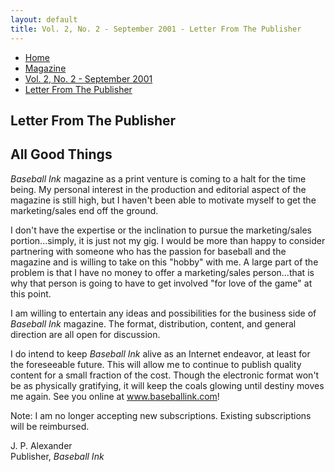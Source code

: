 ```yaml
---
layout: default
title: Vol. 2, No. 2 - September 2001 - Letter From The Publisher
---
```

<nav class="breadcrumb" aria-label="breadcrumbs">
  <ul>
    <li><a href="{{ site.url }}{{ site.baseurl }}">Home</a></li>
    <li><a href="../magazine-home.html">Magazine</a></li>
    <li><a href="bi_vol_2_no_2_home.html">Vol. 2, No. 2 - September 2001</a></li>
    <li class="is-active"><a href="#" aria-current="page">Letter From The Publisher</a></li>
  </ul>
</nav>

<section class="storycontent">
  <h1>Letter From The Publisher</h1>
  <h2>All Good Things</h2>

  <p>
    <em>Baseball Ink</em> magazine as a print venture is coming to a halt for the time being. My personal interest in the production and editorial aspect of the magazine is still high, but I haven't been able to motivate myself to get the marketing/sales end off the ground.
  </p>

  <p>
    I don't have the expertise or the inclination to pursue the marketing/sales portion...simply, it is just not my gig.  I would be more than happy to consider partnering with someone who has the passion for baseball and the magazine and is willing to take on this "hobby" with me.  A large part of the problem is that I have no money to offer a marketing/sales person...that is why that person is going to have to get involved "for love of the game" at this point.
  </p>

  <p>
    I am willing to entertain any ideas and possibilities for the business side of <em>Baseball Ink</em> magazine.  The format, distribution, content, and general direction are all open for discussion.
  </p>

  <p>
    I do intend to keep <em>Baseball Ink</em> alive as an Internet endeavor, at least for the foreseeable future.  This will allow me to continue to publish quality content for a small fraction of the cost.  Though the electronic format won't be as physically gratifying, it will keep the coals glowing until destiny moves me again.  See you online at <a href="http://www.baseballink.com">www.baseballink.com</a>!
  </p>

  <p>
    Note:  I am no longer accepting new subscriptions.  Existing subscriptions will be reimbursed.
  </p>

  <p>
    J. P. Alexander<br />
    Publisher, <em>Baseball Ink</em>
  </p>

</section>
